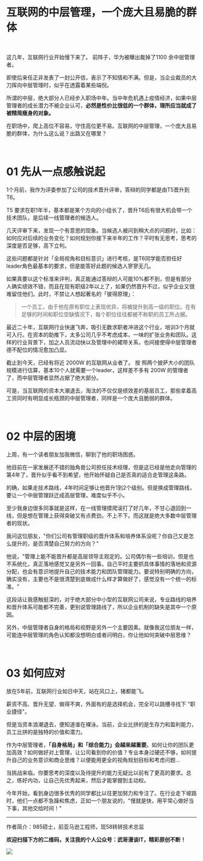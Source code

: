 # 互联网的中层管理，一个庞大且易脆的群体

<br/>

这几年，互联网行业开始慢下来了。 前阵子，华为被曝出裁掉了1100 余中层管理者。

即使后来任正非发表了一封公开信，表示了不知情和不满。但是，当企业裁员的大刀挥向中层管理时，似乎在透露着某些端倪。

所谓的中层，绝大部分人已经步入职场中年。当中年危机遇上疫情经济，如果中层管理者的成长潜力不被企业认可，**必然是性价比很低的一个群体，理所应当就成了被精简瘦身的对象。**

在职场中，爬上高位不容易，守住高位更不易。互联网的中层管理，一个庞大且易脆的群体，为什么这么说？出路又在哪里？
 
<br/>

# 01 先从一点感触说起

1个月前，我作为评委参加了公司的技术晋升评审，答辩的同学都是由T5晋升到T6。

T5 要求在职1年半，基本都是某个方向的小组长了，晋升T6后有很大机会带一个技术团队，是后续一线管理者的候选人。

几天评审下来，发现一个有意思的现象。当候选人被问到稍大点的问题时，比如：如何应对后续的业务变化？如何规划你接下来半年的工作？平时有无思考，思考的深度是否足够，高下立判。

这些问题都是针对「全局视角和目标意识」进行考核，是T6同学能否担任好leader角色最基本的要求，但是能答好此题的候选人寥寥无几。

如果真要以这个标准来评判，真正能通过答辩的人可能10%都不到，但是有部分人确实绩效不错，而且在现有职级2年以上了，如果仍然晋升不过，似乎企业又很难留住他们。此时，不禁让人想起著名的「彼得原理」：

> 一个员工，由于他在原有职位上表现优异，将被提升到高一级的职位。在有足够的时间和职位空缺情况下，每个职位往往都被不称职的员工所占据。

最近二十年，互联网行业快速飞奔，吸引无数求职者冲进这个行业，培训3个月就可入行。在资本的助推下，太多公司几乎不考虑成本，一味的扩张业务和团队。这样的行业背景下，加之人员流动快以及管理中的裙带关系，也间接使得中层管理者德不配位的情况愈加凸显。

截止到今天，已经有将近 2000W 的互联网从业者了。 按 照两个披萨大小的团队规模进行估算，基本10个人就需要一个leader，这样差不多有 200W 的管理者了，而中层管理者显然占据了绝大部分。

可是，当互联网的资本大潮退去，淘汰的不仅仅是绩效差的基层员工，那些拿着高工资同时有明显成长瓶颈的中层管理者，同样是一个庞大且脆弱的群体。

<br/>

# 02 中层的困境

上周，有一个读者朋友加我微信，聊到了他的职场困惑。

他目前在一家发展还不错的独角兽公司担任技术经理，但是这已经是他走向管理的第4年了，晋升似乎看不到希望，他开始怀疑自己是否真的适合走管理这条路。

的确，如果走技术路线，4年时间足够让他晋升1到2个级别。但是换成管理路线，要让一个中层管理跃迁成高层管理，难度似乎不小。

至少我身边很多同事就是这样，在一线管理摸爬滚打了好几年，不甘心退回到一线，但是想在管理上获得突破又有点费劲，不上不下。而这就是绝大多数中层管理者的现状。

我问这位朋友，"你们公司有管理职级的晋升体系和培养体系没呢？你自己又是怎么提升的，是否清楚自己努力的方向？"

他说，"管理上能不能晋升都是高层领导主观定的。公司偶尔有一些培训，但是也不系统化，真正落地感觉又是另外一回事。自己平时主要抓具体事情的落地和资源分配，也会有意识地提升自己的技术能力和团队管理能力。要说特别明确的方向，确实没有，主要也不是很清楚到底做成什么样才算做好了，感觉没有一个统一的标准。"

这段话让我感触挺深的，对于绝大部分中小型的互联网公司来说，专业路线的培养和晋升体系可能都不完善，更别说管理路线了，所以企业机制的缺失是其中一个原因。

另外，中层管理者自身的格局和视野是另外一个主要因素。就像我这位朋友一样，可能连中层管理的角色认知都没想明白或者问明白，你让他如何突破中层思维？

<br/>

# 03 如何应对
  

放在5年前，互联网行业如日中天，站在风口上，猪都能飞。

薪资不高、晋升无望、做得不爽，外面有的是选择机会，完全可以跳槽寻找下 "职业捷径"。

但是当资本浪潮退去，便知道谁在裸泳。当前，企业比拼的是生存力和盈利能力，员工比拼的是独特的价值和潜力。

作为中层管理者，**「自身格局」和「综合能力」会越来越重要**。如何让你的团队更加高效？如何做好对上管理，让公司看到你的价值？专业本身过硬还不够，如何提升自己的业务意识和商业思维？以便能用更全的视角规划目标和考虑问题...

当挑战来临，你要思考的深度以及待提升的能力无疑比以前有了更高的要求。总之，练好内功，让自己先优秀起来，然后才能掌握到主动权。

今年开始，看到身边很多优秀的同学都比以往更加努力和专注了。在行业走下坡路时，他们一点都不急躁和焦虑，正如一个朋友说的，"慢就是快，用平常心做好当下事，其他交给时间！"


---

作者简介：985硕士，前亚马逊工程师，现58转转技术总监

**欢迎扫描下方的二维码，关注我的个人公众号：武哥漫谈IT，精彩原创不断！**

![](https://img-blog.csdnimg.cn/20201107215432925.jpg)
